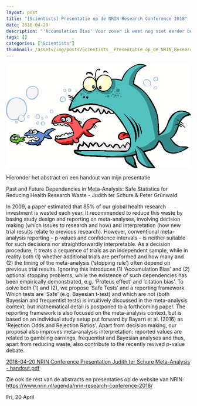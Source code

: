 ```yaml
---
layout: post
title: "[Scientists] Presentatie op de NRIN Research Conference 2018"
date: 2018-04-20
description: "'Accumulation Bias' Voor zover ik weet nog niet eerder beschreven: Hoe onze standaard statistiek het niet aankan als we onze wetenschap efficienter maken. En hoe we dat kunnen oplossen met een nieuw soort statistiek waar studenten en wetenschappers hopelijk ook nog iets minder een hekel aan hebben."
tags: []
categories: ["Scientists"]
thumbnail: /assets/img/posts/Scientists__Presentatie_op_de_NRIN_Research_Conference_2018-thumbnail.png
---
```

![](/assets/img/posts/Scientists__Presentatie_op_de_NRIN_Research_Conference_2018-0.png)

Hieronder het abstract en een handout van mijn presentatie

Past and Future Dependencies in Meta-Analysis: Safe Statistics for Reducing Health Research Waste - Judith ter Schure & Peter Grünwald

In 2009, a paper estimated that 85% of our global health research investment is wasted each year. It recommended to reduce this waste by basing study design and reporting on meta-analyses, involving decision making (which issues to research and how) and interpretation (how new trial results relate to previous research). However, conventional meta-analysis reporting – p-values and confidence intervals – is neither suitable for such decisions nor straightforwardly interpretable. As a decision procedure, it treats a sequence of trials as an independent sample, while in reality both (1) whether additional trials are performed and how many and (2) the timing of the meta-analysis (‘stopping rule’) often depend on previous trial results. Ignoring this introduces (1) ‘Accumulation Bias’ and (2) optional stopping problems, while the existence of such dependencies has been empirically demonstrated, e.g. ‘Proteus effect’ and ‘citation bias’. To solve both (1) and (2), we propose ‘Safe Tests’ and a reporting framework. Which tests are ‘Safe’ (e.g. Bayesian t-test) and which are not (both Bayesian and frequentist tests) is intuitively discussed in the meta-analysis context, but mathematical detail is postponed to a forthcoming paper. The reporting framework is also focused on the meta-analysis context, but is based on an individual study setup put forward by Bayarri et al. (2016) as ‘Rejection Odds and Rejection Ratios’. Apart from decision making, our proposal also improves meta-analysis interpretation: reported values are related to gambling earnings, frequentist and Bayesian analyses and thus, apart from reducing waste, also contribute to the recently revived p-value debate.

[2018-04-20 NRIN Conference Presentation Judith ter Schure Meta-Analysis - handout.pdf](gallery/d506a27900b0d20c7acda5d34528280d_ure_Meta-Analysis_-_handout.pdf)

Zie ook de rest van de abstracts en presentaties op de website van NRIN: https://www.nrin.nl/agenda/nrin-research-conference-2018/

Fri, 20 April
